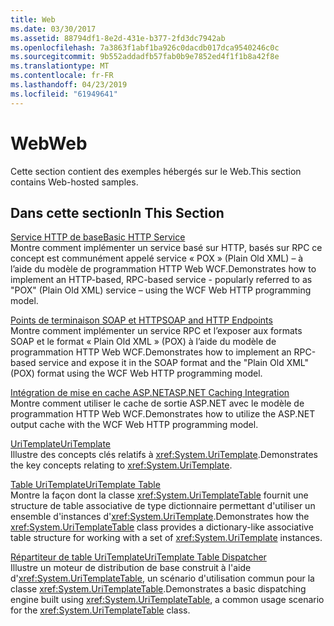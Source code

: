 ```yaml
---
title: Web
ms.date: 03/30/2017
ms.assetid: 88794df1-8e2d-431e-b377-2fd3dc7942ab
ms.openlocfilehash: 7a3863f1abf1ba926c0dacdb017dca9540246c0c
ms.sourcegitcommit: 9b552addadfb57fab0b9e7852ed4f1f1b8a42f8e
ms.translationtype: MT
ms.contentlocale: fr-FR
ms.lasthandoff: 04/23/2019
ms.locfileid: "61949641"
---
```

# <a name="web"></a><span data-ttu-id="15b48-102">Web</span><span class="sxs-lookup"><span data-stu-id="15b48-102">Web</span></span>
<span data-ttu-id="15b48-103">Cette section contient des exemples hébergés sur le Web.</span><span class="sxs-lookup"><span data-stu-id="15b48-103">This section contains Web-hosted samples.</span></span>  
  
## <a name="in-this-section"></a><span data-ttu-id="15b48-104">Dans cette section</span><span class="sxs-lookup"><span data-stu-id="15b48-104">In This Section</span></span>
  
 [<span data-ttu-id="15b48-105">Service HTTP de base</span><span class="sxs-lookup"><span data-stu-id="15b48-105">Basic HTTP Service</span></span>](../../../../docs/framework/wcf/samples/basic-http-service.md)  
 <span data-ttu-id="15b48-106">Montre comment implémenter un service basé sur HTTP, basés sur RPC ce concept est communément appelé service « POX » (Plain Old XML) – à l’aide du modèle de programmation HTTP Web WCF.</span><span class="sxs-lookup"><span data-stu-id="15b48-106">Demonstrates how to implement an HTTP-based, RPC-based service - popularly referred to as "POX" (Plain Old XML) service – using the WCF Web HTTP programming model.</span></span>
  
 [<span data-ttu-id="15b48-107">Points de terminaison SOAP et HTTP</span><span class="sxs-lookup"><span data-stu-id="15b48-107">SOAP and HTTP Endpoints</span></span>](../../../../docs/framework/wcf/samples/soap-and-http-endpoints.md)  
 <span data-ttu-id="15b48-108">Montre comment implémenter un service RPC et l’exposer aux formats SOAP et le format « Plain Old XML » (POX) à l’aide du modèle de programmation HTTP Web WCF.</span><span class="sxs-lookup"><span data-stu-id="15b48-108">Demonstrates how to implement an RPC-based service and expose it in the SOAP format and the "Plain Old XML" (POX) format using the WCF Web HTTP programming model.</span></span>  
  
 [<span data-ttu-id="15b48-109">Intégration de mise en cache ASP.NET</span><span class="sxs-lookup"><span data-stu-id="15b48-109">ASP.NET Caching Integration</span></span>](../../../../docs/framework/wcf/samples/aspnet-caching-integration.md)  
 <span data-ttu-id="15b48-110">Montre comment utiliser le cache de sortie ASP.NET avec le modèle de programmation HTTP Web WCF.</span><span class="sxs-lookup"><span data-stu-id="15b48-110">Demonstrates how to utilize the ASP.NET output cache with the WCF Web HTTP programming model.</span></span>  
  
 [<span data-ttu-id="15b48-111">UriTemplate</span><span class="sxs-lookup"><span data-stu-id="15b48-111">UriTemplate</span></span>](../../../../docs/framework/wcf/samples/uritemplate-sample.md)  
 <span data-ttu-id="15b48-112">Illustre des concepts clés relatifs à <xref:System.UriTemplate>.</span><span class="sxs-lookup"><span data-stu-id="15b48-112">Demonstrates the key concepts relating to <xref:System.UriTemplate>.</span></span>  
  
 [<span data-ttu-id="15b48-113">Table UriTemplate</span><span class="sxs-lookup"><span data-stu-id="15b48-113">UriTemplate Table</span></span>](../../../../docs/framework/wcf/samples/uritemplate-table-sample.md)  
 <span data-ttu-id="15b48-114">Montre la façon dont la classe <xref:System.UriTemplateTable> fournit une structure de table associative de type dictionnaire permettant d'utiliser un ensemble d'instances d'<xref:System.UriTemplate>.</span><span class="sxs-lookup"><span data-stu-id="15b48-114">Demonstrates how the <xref:System.UriTemplateTable> class provides a dictionary-like associative table structure for working with a set of <xref:System.UriTemplate> instances.</span></span>  
  
 [<span data-ttu-id="15b48-115">Répartiteur de table UriTemplate</span><span class="sxs-lookup"><span data-stu-id="15b48-115">UriTemplate Table Dispatcher</span></span>](../../../../docs/framework/wcf/samples/uritemplate-table-dispatcher-sample.md)  
 <span data-ttu-id="15b48-116">Illustre un moteur de distribution de base construit à l'aide d'<xref:System.UriTemplateTable>, un scénario d'utilisation commun pour la classe <xref:System.UriTemplateTable>.</span><span class="sxs-lookup"><span data-stu-id="15b48-116">Demonstrates a basic dispatching engine built using <xref:System.UriTemplateTable>, a common usage scenario for the <xref:System.UriTemplateTable> class.</span></span>
